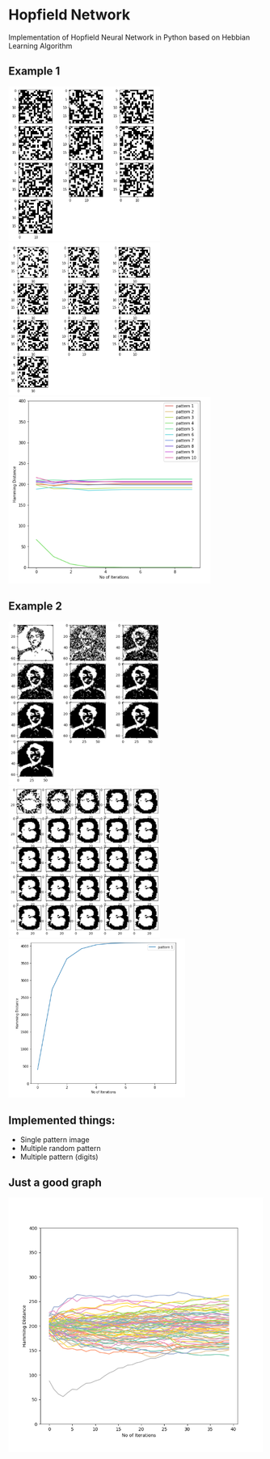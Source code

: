 # Hopfield Network
Implementation of Hopfield Neural Network in Python based on Hebbian Learning Algorithm


## Example 1
<img src="assets/random_multiple_pattern.png" width="300">
<img src="assets/multiple_pattern_convergence.png" width="300">
<img src="assets/hamming_distance_multiple_random_pattern.png" width="400">

## Example 2
<img src="assets/man_test.png" width="300">
<img src="assets/digit_test.png" width="300">
<img src="assets/convergence_plot_me.png" width="350">

## Implemented things:
 - Single pattern image
 - Multiple random pattern
 - Multiple pattern (digits)

## Just a good graph
<img src="assets/good_graph.png">
